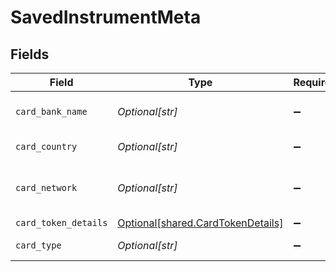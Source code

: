 # SavedInstrumentMeta


## Fields

| Field                                                                        | Type                                                                         | Required                                                                     | Description                                                                  |
| ---------------------------------------------------------------------------- | ---------------------------------------------------------------------------- | ---------------------------------------------------------------------------- | ---------------------------------------------------------------------------- |
| `card_bank_name`                                                             | *Optional[str]*                                                              | :heavy_minus_sign:                                                           | Issuing bank name of saved card                                              |
| `card_country`                                                               | *Optional[str]*                                                              | :heavy_minus_sign:                                                           | Issuing country of saved card                                                |
| `card_network`                                                               | *Optional[str]*                                                              | :heavy_minus_sign:                                                           | card scheme/network of the saved card                                        |
| `card_token_details`                                                         | [Optional[shared.CardTokenDetails]](../../models/shared/cardtokendetails.md) | :heavy_minus_sign:                                                           | N/A                                                                          |
| `card_type`                                                                  | *Optional[str]*                                                              | :heavy_minus_sign:                                                           | Type of saved card                                                           |